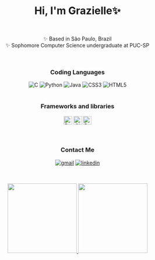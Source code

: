 <div align= "center">
   <h1>Hi, I'm Grazielle✨</h1>
    <br>
</div>

<div align ="center";style="list-style-type: none; padding-left: 0;">
    
✨ Based in São Paulo, Brazil<br>
✨ Sophomore Computer Science undergraduate at PUC-SP<br>
</div>

<div align="center">
<br> 
<h3>Coding Languages</h3>
<img src="https://img.shields.io/badge/c-%2300599C.svg?style=for-the-badge&logo=c&logoColor=white" alt="C" />
<img src="https://img.shields.io/badge/python-3670A0?style=for-the-badge&logo=python&logoColor=ffdd54" alt="Python" />
<img src="https://img.shields.io/badge/java-%23ED8B00.svg?style=for-the-badge&logo=openjdk&logoColor=white" alt="Java" />
<img src="https://img.shields.io/badge/css3-%231572B6.svg?style=for-the-badge&logo=css3&logoColor=white" alt="CSS3" />
<img src="https://img.shields.io/badge/html5-%23E34F26.svg?style=for-the-badge&logo=html5&logoColor=white" alt="HTML5" />
</div>

<div align="center">
<br> 
<h3>Frameworks and libraries</h3>
<a href="https://pytorch.org/" target="_blank"><img alt="PyTorch" height="23px" src="https://img.shields.io/badge/PyTorch-%23EE4C2C.svg?style=for-the-badge&logo=PyTorch&logoColor=white" /></a>
<a href="https://qiskit.org/" target="_blank"><img alt="Qiskit" height="23px" src="https://img.shields.io/badge/Qiskit-%236929C4.svg?style=for-the-badge&logo=Qiskit&logoColor=white" /></a>
<a href="https://pennylane.ai/" target="_blank"><img alt="PennyLane" height="23px" src="https://img.shields.io/badge/PennyLane-%23c7e1be.svg?style=for-the-badge&logo=data%3Aimage%2Fpng%3Bbase64%2CiVBORw0KGgoAAAANSUhEUgAAAe8AAAHpCAMAAACcDkTiAAAABlBMVEVMaXEAAACaXKEdAAAAAXRSTlMAQObYZgAABc1JREFUeNrs0dEJw0AQQ8Fc%2F03nyxVICJ%2BZKWBZnn68HgAAAAAAAAAAAAAAAAAAAJxH48r86c9ZR%2BsdsXRgmq12xNaBabjGEWunlt1qR6wdWHarHTF2YBmuccTcqWG42hFzB5bdakesHRiG69S3dmgYrnbE3IFhuNoRcweG4Tr1zZ0ZhuvUN3dmGK5U39yRXbhWfXNHLgxn7sSN4ewdmITbD37%2B7d1BbsRkEITR9v0vDSs0sAElaNpd9b4T2H6uX1YWmZ%2FFu%2BqqgbvqLvDntfEue3C4f9jZofD%2BWWeHgrttJ7x%2F0l3vp43buYj7fwJ%2FrsS7y%2Fsp8%2FbZg%2Fv34M%2BpeK96L8T7V%2BDPubq4eT%2B8V70X4n3AWwsFc4u3MrzFW7yFm7d4i7d4i7d4i7f8vUW8xVu8xZt3Ebgmwlu8xVvTBK6J9RZvTSq4eGt4804F1%2FDmnQqu4c07FVzDm3cquIY37lRwTRO4hjfvVHANb96p4BreuFPBNcBxp3prgOPmjfsiuHjjBs4bOG7eAd7AcfPGDfz6s5omcAOZKm8TmSZwI5kqb%2BDTBO5MnyZv320zTeDApwkc%2BCx4E3%2FWmg1w4ue4eX8U4J0IDnyWvIlf5QZ%2BCHzWwInf5Ob9UYB3Djjw2fQGvnBtXwInzhv4XW7gnx3wXgAHfoabN2%2FgH73wic22N%2FDT3MD%2FFu%2FFeM%2FcBp85D74%2F70PgEwB%2Bm3vhDvwf%2BQXvvYEfB7%2FPvXAPvDe5gX8WOe%2F9t%2FYK%2BP68F7yBB8x7%2Fb3lvcC9%2BuKe8N6fd8DAD4BHc6%2FdC%2B8VbuAfFcx78%2B3l%2Fc%2Fmm97AK7hXb%2BgAeK438P2nkz7wd4l3cM8bFsR7BviXS5z3MvjcAk%2Fg3h%2F4a8VD570%2F8JeKt3DPA3zVeyYWfF4M3jLvl9xbrfdMJ%2Fi2eM28X%2FM2V3rP1A58V7xo3u95n%2Bu8Z6oHvihewP3KW9z3fnh%2F9R57vGcv4E3zfttb3eE9Y%2BB74BvcBr4nXnWaD%2FCNh%2BBE3xNffgYGPpPsPWPgq5e0wG3gC9fEuxN8kdvAFy5q5uFd9PtAXfMG%2Fpp7d6LPZHlPkfc%2B%2BH4zBl4EPgs50XEbOG%2FgCzcNnLcTHbeB4zbwq97AcRs4bwPHffCTjbeBd3EbeBe3gfMGjps37xBw3LmfbLwNvIvbwHHnDpw3cNy5JzpvA8edO3DeBo4bOG7evEPAced%2BsvE28C5uA8edO3DewHHz5p0Ljjv3k423gXdxGzhuvziZ6w0cN2%2FewHEf%2FGTjbeC4uwaey23gvIHncjvReRt4LreB8zbwLm4Dz%2BU2cN7Aceee6LwNvIvbwHO5gfM28Fxu4LyBR3M70XkbOG4DT%2BEG3u3tRM%2Fl5s0beDg374d388Bxdw08lxs4b%2BD53Lwf3rUDx901cN5dA8fdNfBcbuC8geMuOdErvQ0ct4EHcwPP5ebNG3gXt0%2B2Lm4D7%2BI28C5uA%2B%2FiNvAubuBd3E70Lm4Dr9LmjRs4bd60geMGTpv3f7FWhmkXNu8%2FC8cG%2Fu%2By4i3ewFO8xVvB3uKtYG%2FxFm%2FgKd4ycAV7i7eCvcVbvIGneIu3gr3FW8He4i3ewHm%2FPt4CLt7iDTzFW7zFOzje4h0cb%2FEGzjsl3uIdHG%2FxDo63eAPnnRJv8Q7OwMU7ON7iDZx3SrzFOzje4g2cd3C4gfNOibd4B8dbvIHzDg43cN4p8RZu4LxT4i3cwfEWbuC8Q%2BIt3MBxJ4c7ON7CDZx3cLiB4w4ON3DcvHGnhBs4bt64U8LNmzZw3CHRBk4bOO2UaAOHzRt2SrRTAi7e4n0x3gIu3uINnHdKvMU7ON7inZKBy8DFOzjewh0cb%2FEOjrd4A%2BedEm%2FxDo63cAPnnRJv8eaNOzjevHEHxxs47pR4izdv3MB5h4QbOG7gvGPCzRs3cNwp8QaOGzjumHADxw0cd0y0ieMGTjsn3MRpE6edFG3itNODjRx1Q6D%2FSpIkSZIkSZIkSZIkSZIkSZIk6Q8uCso58vVuCgAAAABJRU5ErkJggg%3D%3D&logoColor=black" /></a>
</div>
<div align="center">


<div align="center">
<br>
<br>
<h3>Contact Me</h3>

[![gmail](https://img.shields.io/badge/gmail-C35F50?style=for-the-badge&logo=gmail&logoColor=white)](mailto:grazibatista2005@gmail.com)
[![linkedin](https://img.shields.io/badge/linkedin-3F6F8C?style=for-the-badge&logo=linkedin&logoColor=white)](https://www.linkedin.com/in/grazielle-batista-de-almeida-704844288/)


</div>
<br>
<br>
<a href="https://github.com/GaiaOcean">
<img height="190em" src="https://github-readme-stats.vercel.app/api?username=GaiaOcean&show_icons=true&theme=radical"/> 
<img height="190em" src="https://github-readme-stats.vercel.app/api/top-langs/?username=GaiaOcean&layout=compact&langs_count=7&theme=radical"/>
</div>




